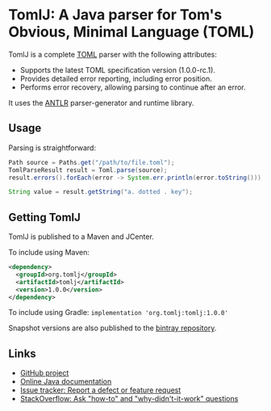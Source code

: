 # TomlJ: A Java parser for Tom's Obvious, Minimal Language (TOML)

TomlJ is a complete [TOML](https://github.com/toml-lang/toml) parser with the
following attributes:

* Supports the latest TOML specification version (1.0.0-rc.1).
* Provides detailed error reporting, including error position.
* Performs error recovery, allowing parsing to continue after an error.

It uses the [ANTLR](https://github.com/antlr/antlr4/) parser-generator and
runtime library.

## Usage

Parsing is straightforward:

```java
Path source = Paths.get("/path/to/file.toml");
TomlParseResult result = Toml.parse(source);
result.errors().forEach(error -> System.err.println(error.toString()));

String value = result.getString("a. dotted . key");
```

## Getting TomlJ

TomlJ is published to a Maven and JCenter.

To include using Maven:
```xml
<dependency>
  <groupId>org.tomlj</groupId>
  <artifactId>tomlj</artifactId>
  <version>1.0.0</version>
</dependency>
```

To include using Gradle: `implementation 'org.tomlj:tomlj:1.0.0'`

Snapshot versions are also published to the [bintray repository](https://bintray.com/tomlj/tomlj/tomlj).

## Links

- [GitHub project](https://github.com/tomlj/tomlj)
- [Online Java documentation](https://tomlj.org/docs/java/latest/org/tomlj/package-summary.html)
- [Issue tracker: Report a defect or feature request](https://github.com/tomlj/tomlj/issues/new)
- [StackOverflow: Ask "how-to" and "why-didn't-it-work" questions](https://stackoverflow.com/questions/ask?tags=tomlj)
